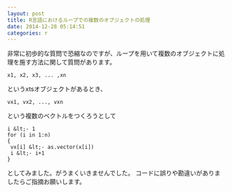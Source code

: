 ```yaml
---
layout: post
title: R言語におけるループでの複数のオブジェクトの処理
date: 2014-12-28 05:14:51
categories: r
---
```

<p>非常に初歩的な質問で恐縮なのですが、ループを用いて複数のオブジェクトに処理を施す方法に関して質問があります。</p>

```
x1, x2, x3, ... ,xn
```

<p>というxtsオブジェクトがあるとき、</p>

```
vx1, vx2, ..., vxn
```

<p>という複数のベクトルをつくろうとして</p>

```
i &lt;- 1
for (i in 1:n)
{
 vx[i] &lt;- as.vector(x[i])
 i &lt;- i+1
}
```

<p>としてみました。がうまくいきませんでした。
コードに誤りや勘違いがありましたらご指摘お願いします。</p>
